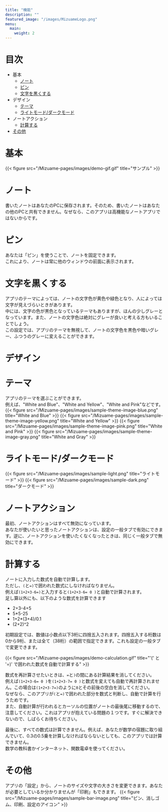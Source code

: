 ```yaml
---
title: "機能"
description: ""
featured_image: "/images/MizuameLogo.png"
menu:
  main:
    weight: 2
---
```

# 目次
- 基本
  - [ノート](#ノート)
  - [ピン](#ピン)
  - [文字を黒くする](#文字を黒くする)
- デザイン
  - [テーマ](#テーマ)
  - [ライトモード/ダークモード](#ライトモードダークモード)
- ノートアクション
  - [計算する](#計算する)
- [その他](#その他)

# 基本

{{< figure src="/Mizuame-pages/images/demo-gif.gif" title="サンプル" >}}

# ノート
書いたノートはあなたのPCに保存されます。そのため、書いたノートはあなたの他のPCと共有できません。なぜなら、このアプリは高機能なノートアプリではないからです。

# ピン
あなたは「ピン」を使うことで、ノートを固定できます。  
これにより、ノートは常に他のウィンドウの前面に表示されます。

# 文字を黒くする
アプリのテーマによっては、ノートの文字色が黄色や緑色となり、人によっては文字が見えづらいときがあります。  
中には、文字の色が黒色となっているテーマもありますが、ほんの少しグレーとなっています。また、ノートの文字色は絶対にグレーが良いと考える方もいることでしょう。  
この設定では、アプリのテーマを無視して、ノートの文字色を黒色や暗いグレー、ふつうのグレーに変えることができます。  

# デザイン

# テーマ
アプリのテーマを選ぶことができます。  
例えば、"White and Blue"、"White and Yellow"、"White and Pink"などです。
{{< figure src="/Mizuame-pages/images/sample-theme-image-blue.png" title="White and Blue" >}}
{{< figure src="/Mizuame-pages/images/sample-theme-image-yellow.png" title="White and Yellow" >}}
{{< figure src="/Mizuame-pages/images/sample-theme-image-pink.png" title="White and Pink" >}}
{{< figure src="/Mizuame-pages/images/sample-theme-image-gray.png" title="White and Gray" >}}

# ライトモード/ダークモード
{{< figure src="/Mizuame-pages/images/sample-light.png" title="ライトモード" >}}
{{< figure src="/Mizuame-pages/images/sample-dark.png" title="ダークモード" >}}

# ノートアクション
最初、ノートアクションはすべて無効になっています。  
あなたが使いたいと思ったノートアクションは、設定の一般タブで有効にできます。逆に、ノートアクションを使いたくなくなったときは、同じく一般タブで無効にできます。  

# 計算する
ノートに入力した数式を自動で計算します。  
ただし、`(`と`=)`で囲われた数式にしなければなりません。  
例えば`(1+2+3-6=)`と入力すると`(1+2+3-6= 0 )`と自動で計算されます。  
足し算以外にも、以下のような数式を計算できます
- 2+3-4+5
- 5*5-25
- 1+2*(3+4)/0.1
- (2+2)^2

初期設定では、数値は小数点以下3桁に四捨五入されます。四捨五入する桁数は0から9桁、または全て（38桁）の範囲で指定できます。これも設定の一般タブで変更できます。  

{{< figure src="/Mizuame-pages/images/demo-calculation.gif" title="'(' と '=)' で囲われた数式を自動で計算する" >}}

数式を再計算させたいときは、`=`と`)`の間にある計算結果を消してください。  
例えば`(1+2+3-6= 0 )`を`(1+2+3-7= 0 )`と数式を変えても自動で再計算されません。この場合は`(1+2+3-7=)`のように`0`とその前後の空白を消してください。  
なぜなら、このアプリが`(`と`=)`で囲われた部分を数式と判断し、自動で計算を行うためです。  
また、自動計算が行われるとカーソルの位置がノートの最後尾に移動するので、注意してください。これはアプリが抱えている問題の１つです。すぐに解決できないので、しばらくお待ちください。

最後に、すべての数式は計算できません。例えば、あなたが数学の宿題に取り組んでいて、0.3の0.5乗を計算しなければならないとしても、このアプリでは計算できません。  
数学の教科書かインターネット、関数電卓を使ってください。  

# その他
アプリの「設定」から、ノートのサイズや文字の大きさを変更できます。あなたが必要としているか分かりませんが「印刷」もできます。
{{< figure src="/Mizuame-pages/images/sample-bar-image.png" title="ピン、消しゴム、印刷、設定のアイコン" >}}

